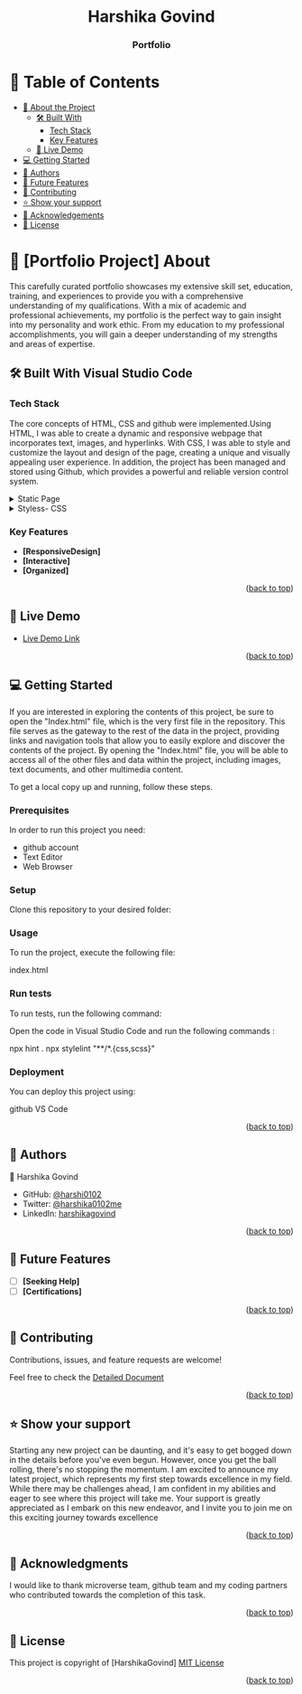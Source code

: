 <a name="readme-top"></a>

<div align="center">

  <h1><b>Harshika Govind</b></h1>
  <h3><b>Portfolio</b></h3>

</div>

# 📗 Table of Contents

- [📖 About the Project](#about-project)
  - [🛠 Built With](#built-with)
    - [Tech Stack](#tech-stack)
    - [Key Features](#key-features)
  - [🚀 Live Demo](#live-demo)
- [💻 Getting Started](#getting-started)
- [👥 Authors](#authors)
- [🔭 Future Features](#future-features)
- [🤝 Contributing](#contributing)
- [⭐️ Show your support](#support)
- [🙏 Acknowledgements](#acknowledgements)
- [📝 License](#license)

# 📖 [Portfolio Project] <a name="about-project">About</a>

 This carefully curated portfolio  showcases my extensive skill set, education, training, and experiences to provide you with a comprehensive understanding of my qualifications. With a mix of academic and professional achievements, my portfolio is the perfect way to gain insight into my personality and work ethic. From my education to my professional accomplishments, you will gain a deeper understanding of my strengths and areas of expertise.
## 🛠 Built With <a name="built-with">Visual Studio Code</a>

### Tech Stack <a name="tech-stack"></a>

The core concepts of HTML, CSS and github were implemented.Using HTML, I was able to create a dynamic and responsive webpage that incorporates text, images, and hyperlinks. With CSS, I was able to style and customize the layout and design of the page, creating a unique and visually appealing user experience. In addition, the project has been managed and stored using Github, which provides a powerful and reliable version control system.

<details>
  <summary>Static Page</summary>
  <ul>
    <li><a href="https://www.w3schools.com/html/">HTML</a></li>
  </ul>
</details>

<details>
  <summary>Styless- CSS</summary>
  <ul>
    <li><a href="https://www.w3schools.com/css/default.asp">CSS</a></li>
  </ul>
</details>

### Key Features <a name="key-features"></a>

- **[ResponsiveDesign]**
- **[Interactive]**
- **[Organized]**

<p align="right">(<a href="#readme-top">back to top</a>)</p>

## 🚀 Live Demo

- [Live Demo Link](https://portfolioprojectmicroverse.netlify.app/)

<p align="right">(<a href="#readme-top">back to top</a>)</p>

## 💻 Getting Started <a name="getting-started"></a>

If you are interested in exploring the contents of this project, be sure to open the "Index.html" file, which is the very first file in the repository. This file serves as the gateway to the rest of the data in the project, providing links and navigation tools that allow you to easily explore and discover the contents of the project. By opening the "Index.html" file, you will be able to access all of the other files and data within the project, including images, text documents, and other multimedia content.

To get a local copy up and running, follow these steps.

### Prerequisites

In order to run this project you need:

<ul>
    <li>github account</li>
    <li>Text Editor</li>
    <li>Web Browser</li>
</ul>

### Setup

Clone this repository to your desired folder:

### Usage

To run the project, execute the following file:

index.html

### Run tests

To run tests, run the following command:

Open the code in Visual Studio Code and run the following commands :

npx hint .
npx stylelint "**/*.{css,scss}"

### Deployment

You can deploy this project using:

github
VS Code

<p align="right">(<a href="#readme-top">back to top</a>)</p>

## 👥 Authors <a name="authors"></a>

👤 Harshika Govind

- GitHub: [@harshi0102](https://github.com/harshi0102/)
- Twitter: [@harshika0102me](https://twitter.com/harshika0102me)
- LinkedIn: [harshikagovind](https://www.linkedin.com/in/harshikagovind)

<p align="right">(<a href="#readme-top">back to top</a>)</p>

## 🔭 Future Features <a name="future-features"></a>

- [ ] **[Seeking Help]**
- [ ] **[Certifications]**

<p align="right">(<a href="#readme-top">back to top</a>)</p>

## 🤝 Contributing <a name="contributing"></a>

Contributions, issues, and feature requests are welcome!

Feel free to check the [Detailed Document](https://github.com/harshi0102/Portfolio-Microverse-project/blob/main/README.md)

<p align="right">(<a href="#readme-top">back to top</a>)</p>

## ⭐️ Show your support <a name="support"></a>

Starting any new project can be daunting, and it's easy to get bogged down in the details before you've even begun. However, once you get the ball rolling, there's no stopping the momentum. I am excited to announce my latest project, which represents my first step towards excellence in my field. While there may be challenges ahead, I am confident in my abilities and eager to see where this project will take me. Your support is greatly appreciated as I embark on this new endeavor, and I invite you to join me on this exciting journey towards excellence

<p align="right">(<a href="#readme-top">back to top</a>)</p>

## 🙏 Acknowledgments <a name="acknowledgements"></a>

I would like to thank microverse team, github team and my coding partners who contributed towards the completion of this task.

<p align="right">(<a href="#readme-top">back to top</a>)</p>

<!-- LICENSE -->

## 📝 License <a name="license"></a>

This project is copyright of [HarshikaGovind]
<a href="https://github.com/harshi0102/Portfolio-Microverse-project/blob/main/LICENSE">MIT License</a>

<p align="right">(<a href="#readme-top">back to top</a>)</p>
